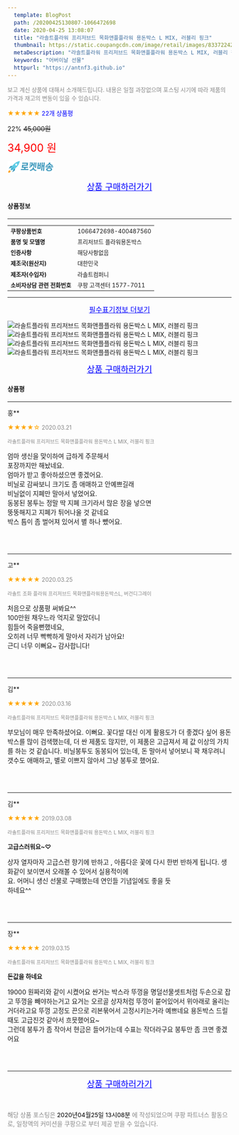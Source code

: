 ```yaml
---
  template: BlogPost
  path: /20200425130807-1066472698
  date: 2020-04-25 13:08:07
  title: "라솔트플라워 프리저브드 목화앤플플라워 용돈박스 L MIX, 러블리 핑크"
  thumbnail: https://static.coupangcdn.com/image/retail/images/83372242079283-3b84e993-54f3-4e95-a7a5-f905e88f4796.jpg
  metaDescription: "라솔트플라워 프리저브드 목화앤플플라워 용돈박스 L MIX, 러블리 핑크,어버이날 선물"
  keywords: "어버이날 선물"
  httpurl: "https://antnf3.github.io"
---
```

  
<span style="color: #888;font-size:0.8rem">보고 계신 상품에 대해서 소개해드립니다.
내용은 일절 과장없으며 포스팅 시기에 따라 제품의 가격과 재고의 변동이 있을 수 있습니다.</span>
  
<span style="color: orange;">★★★★★</span> <span style="color: blue;font-size: 0.85rem;">22개 상품평</span>

<span style="font-size: 0.9rem">22%</span> <span style="font-size: 0.9rem">~~45,000원~~</span>

<span style="color: red;font-size: 1.5rem;">34,900 원</span>

![로켓배송](/assets/rocket_logo.png)

<p align="center"><a href="http://me2.do/5UZgSPkp" style="font-size: 1.2rem; color: blue;">상품 구매하러가기</a></p>

#### 상품정보

---

|                  |                       |
| ---------------- | --------------------- |
| **<span style="font-size:0.8rem;">쿠팡상품번호</span>** | <span style="font-size:0.8rem;">1066472698-400487560</span> |
| **<span style="font-size:0.8rem;">품명 및 모델명</span>**    | <span style="font-size:0.8rem;">프리저브드 플라워용돈박스</span>        |
| **<span style="font-size:0.8rem;">인증사항</span>**    | <span style="font-size:0.8rem;">해당사항없음</span>        |
| **<span style="font-size:0.8rem;">제조국(원산지)</span>**    | <span style="font-size:0.8rem;">대한민국</span>        |
| **<span style="font-size:0.8rem;">제조자(수입자)</span>**    | <span style="font-size:0.8rem;">라솔트컴퍼니</span>        |
| **<span style="font-size:0.8rem;">소비자상담 관련 전화번호</span>**    | <span style="font-size:0.8rem;">쿠팡 고객센터 1577-7011		</span>        |

---

<p align="center"><a href="http://me2.do/5UZgSPkp" style="font-size: 1rem; color: blue;">필수표기정보 더보기</a></p>

![라솔트플라워 프리저브드 목화앤플플라워 용돈박스 L MIX, 러블리 핑크](http://thumbnail10.coupangcdn.com/thumbnails/remote/q89/image/retail/images/512273027622195-6a6a6d8a-0d22-4bd0-b874-789f2d68a172.jpg)
![라솔트플라워 프리저브드 목화앤플플라워 용돈박스 L MIX, 러블리 핑크](http://thumbnail8.coupangcdn.com/thumbnails/remote/q89/image/retail/images/512272986916340-cf2a62a7-747a-4cc8-8cf5-94314dc98d9c.jpg)
![라솔트플라워 프리저브드 목화앤플플라워 용돈박스 L MIX, 러블리 핑크](http://thumbnail8.coupangcdn.com/thumbnails/remote/q89/image/retail/images/512273944387255-efcae7e9-2537-412a-ba95-8f5205e8dcce.jpg)
![라솔트플라워 프리저브드 목화앤플플라워 용돈박스 L MIX, 러블리 핑크](http://thumbnail6.coupangcdn.com/thumbnails/remote/q89/image/retail/images/512273921549477-fef5f251-acb2-464a-9484-de37636ae109.jpg)

<p align="center"><a href="http://me2.do/5UZgSPkp" style="font-size: 1.2rem; color: blue;">상품 구매하러가기</a></p>

#### 상품평
  
---
  
홍**
    
<span style="color: orange;">★★★★☆</span> <span style="font-size:0.8rem;color: #888;">2020.03.21</span>
    
<span style="color: #888;font-size:0.7rem">라솔트플라워 프리저브드 목화앤플플라워 용돈박스 L MIX, 러블리 핑크</span>
    

    
<span style="font-size: 0.9rem;">엄마 생신을 맞이하여 급하게 주문해서 <br/>포장까지만 해놨네요. <br/>엄마가 받고 좋아하셨으면 좋겠어요.<br/>비닐로 감싸보니 크기도 좀 애매하고 안예쁘길래<br/>비닐없이 지폐만 말아서 넣었어요.<br/>동봉된 봉투는 정말 딱 지폐 크기라서 많은 장을 넣으면 <br/>뚱뚱해지고 지폐가 튀어나올 것 같네요<br/>박스 틈이 좀 벌어져 있어서 별 하나 뺐어요.</span>
    
<br>
<br>

---
  
고**
    
<span style="color: orange;">★★★★★</span> <span style="font-size:0.8rem;color: #888;">2020.03.25</span>
    
<span style="color: #888;font-size:0.7rem">라솔트 조화 플라워 프리저브드 목화앤플라워용돈박스L, 버건디그레이</span>
    

    
<span style="font-size: 0.9rem;">처음으로 상품평 써봐요^^ <br/>100만원 채우느라 억지로 말았더니 <br/>힘들어 죽을뻔했네요, <br/>오히려 너무 빡빡하게 말아서 자리가 남아요!<br/>근디 너무 이뻐요~ 감사합니다!</span>
    
<br>
<br>

---
  
김**
    
<span style="color: orange;">★★★★★</span> <span style="font-size:0.8rem;color: #888;">2020.03.16</span>
    
<span style="color: #888;font-size:0.7rem">라솔트플라워 프리저브드 목화앤플플라워 용돈박스 L MIX, 러블리 핑크</span>
    

    
<span style="font-size: 0.9rem;">부모님이 매우 만족하셨어요. 이뻐요. 꽃다발 대신 이게 활용도가 더 좋겠다 싶어 용돈박스를 많이 검색했는데, 더 싼 제품도 많지만, 이 제품은 고급져서 제 값 이상의 가치를 하는 것 같습니다. 비닐봉투도 동봉되어 있는데, 돈 말아서 넣어보니 꽉 채우려니 갯수도 애매하고, 별로 이쁘지 않아서 그냥 봉투로 했어요.</span>
    
<br>
<br>

---
  
김**
    
<span style="color: orange;">★★★★★</span> <span style="font-size:0.8rem;color: #888;">2019.03.08</span>
    
<span style="color: #888;font-size:0.7rem">라솔트플라워 프리저브드 목화앤플플라워 용돈박스 L MIX, 러블리 핑크</span>
    
<span style="font-size:0.85rem">**고급스러워요~♡**</span>
    
<span style="font-size: 0.9rem;">상자 열자마자 고급스런 향기에 반하고 , 아름다운 꽃에 다시 한번 반하게 됩니다.  생화같이 보이면서 오래볼 수 있어서 실용적이에<br/>요. 어머니 생신 선물로 구매했는데 연인들 기념일에도 좋을 듯<br/>하네요^^</span>
    
<br>
<br>

---
  
장**
    
<span style="color: orange;">★★★★★</span> <span style="font-size:0.8rem;color: #888;">2019.03.15</span>
    
<span style="color: #888;font-size:0.7rem">라솔트플라워 프리저브드 목화앤플플라워 용돈박스 L MIX, 러블리 핑크</span>
    
<span style="font-size:0.85rem">**돈값을 하네요**</span>
    
<span style="font-size: 0.9rem;">19000 원짜리와 같이 시켰어요  싼거는 박스라 뚜껑을 명덜선물셋트처럼 두손으로 잡고 뚜껑을  빼야하는거고 요거는 오르골 상자처럼 뚜껑이 붙어있어서 위아래로 올리는거더라고요 뚜껑 고정도 끈으로 리본묶어서 고정시키는거라 예쁘네요 용돈박스 드릴때도  고급진것 같아서 흐믓했어요~<br/>그런데 봉투가 좀 작아서 현금은 들어가는데 수표는 작더라구요 봉투만 좀 크면 좋겠어요</span>
    
<br>
<br>


  
---
  
<p align="center"><a href="http://me2.do/5UZgSPkp" style="font-size: 1.2rem; color: blue;">상품 구매하러가기</a></p>
  
<br>
  
<span style="font-size: 0.85rem; color: #888;">해당 상품 포스팅은 <span style="color: #000;"> 2020년04월25일 13시08분 </span> 에 작성되었으며 쿠팡 파트너스 활동으로, 일정액의 커미션을 쿠팡으로 부터 제공 받을 수 있습니다.</span>